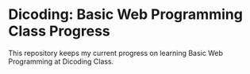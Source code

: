 # Dicoding: Basic Web Programming Class Progress

This repository keeps my current progress on learning Basic Web Programming at Dicoding Class. 
